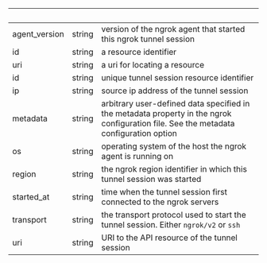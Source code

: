 <!-- Code generated for API Clients. DO NOT EDIT. -->

| &nbsp;        | &nbsp; | &nbsp;                                                                                                                                |
| ------------- | ------ | ------------------------------------------------------------------------------------------------------------------------------------- |
| agent_version | string | version of the ngrok agent that started this ngrok tunnel session                                                                     |
| id            | string | a resource identifier                                                                                                                 |
| uri           | string | a uri for locating a resource                                                                                                         |
| id            | string | unique tunnel session resource identifier                                                                                             |
| ip            | string | source ip address of the tunnel session                                                                                               |
| metadata      | string | arbitrary user-defined data specified in the metadata property in the ngrok configuration file. See the metadata configuration option |
| os            | string | operating system of the host the ngrok agent is running on                                                                            |
| region        | string | the ngrok region identifier in which this tunnel session was started                                                                  |
| started_at    | string | time when the tunnel session first connected to the ngrok servers                                                                     |
| transport     | string | the transport protocol used to start the tunnel session. Either `ngrok/v2` or `ssh`                                                   |
| uri           | string | URI to the API resource of the tunnel session                                                                                         |
